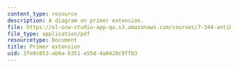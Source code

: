```yaml
---
content_type: resource
description: A diagram on primer extension.
file: https://ol-ocw-studio-app-qa.s3.amazonaws.com/courses/7-344-antibiotics-toxins-and-protein-engineering-spring-2007/3fe9c853ab6ab351a55d4a0420c9ffb3_primer_extension.pdf
file_type: application/pdf
resourcetype: Document
title: Primer extension
uid: 3fe9c853-ab6a-b351-a55d-4a0420c9ffb3
---
```

